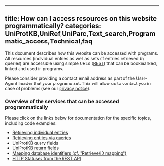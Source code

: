 
---
title: How can I access resources on this website programmatically?
categories: UniProtKB,UniRef,UniParc,Text_search,Programmatic_access,Technical,faq
---

This document describes how this website can be accessed with programs. All resources (individual entries as well as sets of entries retrieved by queries) are accessible using simple URLs ([REST](http://en.wikipedia.org/wiki/Representational_State_Transfer)) that can be bookmarked, linked and used in programs.

Please consider providing a contact email address as part of the User-Agent header that your programs set. This will allow us to contact you in case of problems (see our [privacy notice](http://www.uniprot.org/help/privacy)).

### Overview of the services that can be accessed programmatically

Please click on the links below for documentation for the specific topics, including code examples:

* [Retrieving individual entries](/help/api_retrieve_entries)
* [Retrieving entries via queries](/help/api_queries)
* [UniProtKB query fields](/help/query-fields)
* [UniProtKB return fields](/help/return_fields)
* [Mapping database identifiers (cf. "Retrieve/ID mapping")](/help/id-mapping)
* [HTTP Statuses from the REST API](/help/rest-api-header)